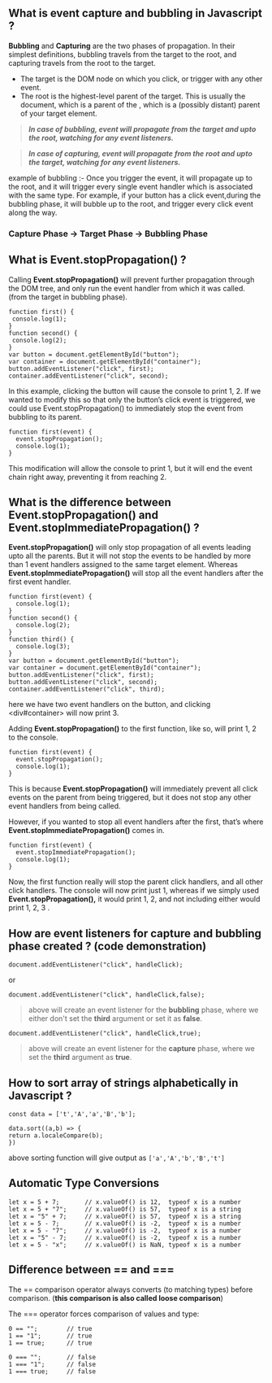 ## What is event capture and bubbling in Javascript ?

**Bubbling** and **Capturing** are the two phases of propagation. In their simplest definitions, bubbling travels from the target to the root, and capturing travels from the root to the target.

- The target is the DOM node on which you click, or trigger with any other event.
- The root is the highest-level parent of the target. This is usually the document, which is a parent of the , which is a (possibly distant) parent of your target element.

> **_In case of bubbling, event will propagate from the target and upto the root, watching for any event listeners._**

> **_In case of capturing, event will propagate from the root and upto the target, watching for any event listeners._**

example of bubbling :- Once you trigger the event, it will propagate up to the root, and it will trigger every single event handler which is associated with the same type. For example, if your button has a click event,during the bubbling phase, it will bubble up to the root, and trigger every click event along the way.

### Capture Phase -> Target Phase -> Bubbling Phase

## What is Event.stopPropagation() ?

Calling **Event.stopPropagation()** will prevent further propagation through the DOM tree, and only run the event handler from which it was called. (from the target in bubbling phase).

```
function first() {
 console.log(1);
}
function second() {
 console.log(2);
}
var button = document.getElementById("button");
var container = document.getElementById("container");
button.addEventListener("click", first);
container.addEventListener("click", second);
```

In this example, clicking the button will cause the console to print 1, 2. If we wanted to modify this so that only the button’s click event is triggered, we could use Event.stopPropagation() to immediately stop the event from bubbling to its parent.

```
function first(event) {
  event.stopPropagation();
  console.log(1);
}
```

This modification will allow the console to print 1, but it will end the event chain right away, preventing it from reaching 2.

## What is the difference between **Event.stopPropagation()** and **Event.stopImmediatePropagation()** ?

**Event.stopPropagation()** will only stop propagation of all events leading upto all the parents. But it will not stop the events to be handled by more than 1 event handlers assigned to the same target element. Whereas **Event.stopImmediatePropagation()** will stop all the event handlers after the first event handler.

```
function first(event) {
  console.log(1);
}
function second() {
  console.log(2);
}
function third() {
  console.log(3);
}
var button = document.getElementById("button");
var container = document.getElementById("container");
button.addEventListener("click", first);
button.addEventListener("click", second);
container.addEventListener("click", third);
```

here we have two event handlers on the button, and clicking <div#container> will now print 3.

Adding **Event.stopPropagation()** to the first function, like so, will print 1, 2 to the console.

```
function first(event) {
  event.stopPropagation();
  console.log(1);
}
```

This is because **Event.stopPropagation()** will immediately prevent all click events on the parent from being triggered, but it does not stop any other event handlers from being called.

However, if you wanted to stop all event handlers after the first, that’s where **Event.stopImmediatePropagation()** comes in.

```
function first(event) {
  event.stopImmediatePropagation();
  console.log(1);
}
```

Now, the first function really will stop the parent click handlers, and all other click handlers. The console will now print just 1, whereas if we simply used **Event.stopPropagation(),** it would print 1, 2, and not including either would print 1, 2, 3 .

## How are event listeners for capture and bubbling phase created ? (code demonstration)

`document.addEventListener("click", handleClick);`

or

`document.addEventListener("click", handleClick,false);`

> above will create an event listener for the **bubbling** phase, where we either don't set the **third** argument or set it as **false**.

`document.addEventListener("click", handleClick,true);`

> above will create an event listener for the **capture** phase, where we set the **third** argument as **true**.

## How to sort array of strings alphabetically in Javascript ?

```
const data = ['t','A','a','B','b'];

data.sort((a,b) => {
return a.localeCompare(b);
})
```

above sorting function will give output as `['a','A','b','B','t']`

## Automatic Type Conversions

```
let x = 5 + 7;       // x.valueOf() is 12,  typeof x is a number
let x = 5 + "7";     // x.valueOf() is 57,  typeof x is a string
let x = "5" + 7;     // x.valueOf() is 57,  typeof x is a string
let x = 5 - 7;       // x.valueOf() is -2,  typeof x is a number
let x = 5 - "7";     // x.valueOf() is -2,  typeof x is a number
let x = "5" - 7;     // x.valueOf() is -2,  typeof x is a number
let x = 5 - "x";     // x.valueOf() is NaN, typeof x is a number
```

## Difference between == and ===

The == comparison operator always converts (to matching types) before comparison. (**this comparison is also called loose comparison**)

The === operator forces comparison of values and type:

```
0 == "";        // true
1 == "1";       // true
1 == true;      // true

0 === "";       // false
1 === "1";      // false
1 === true;     // false
```
